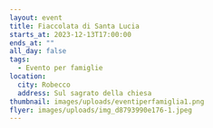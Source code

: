 ```yaml
---
layout: event
title: Fiaccolata di Santa Lucia
starts_at: 2023-12-13T17:00:00
ends_at: ""
all_day: false
tags:
  - Evento per famiglie
location:
  city: Robecco
  address: Sul sagrato della chiesa
thumbnail: images/uploads/eventiperfamiglia1.png
flyer: images/uploads/img_d8793990e176-1.jpeg
---
```

